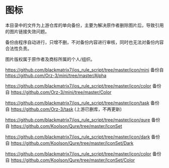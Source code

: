 # 图标

本目录中的文件为上游仓库的单向备份，主要为解决原作者删除图片后，导致引用的图片链接失效问题。

备份由程序自动进行，只增不删，不对备份内容进行审核，同时也无法对备份内容合法性负责。

图片版权属于原作者及商标所属的个人/组织。

https://github.com/blackmatrix7/ios_rule_script/tree/master/icon/mini 备份自 https://github.com/Orz-3/mini/tree/master/Alpha    

https://github.com/blackmatrix7/ios_rule_script/tree/master/icon/color 备份自 https://github.com/Orz-3/mini/tree/master/Color

https://github.com/blackmatrix7/ios_rule_script/tree/master/icon/task 备份自 https://github.com/Orz-3/task   (上游已删库，不再更新)

https://github.com/blackmatrix7/ios_rule_script/tree/master/icon/qure 备份自 https://github.com/Koolson/Qure/tree/master/IconSet

https://github.com/blackmatrix7/ios_rule_script/tree/master/icon/dark 备份自 https://github.com/Koolson/Qure/tree/master/IconSet/Dark

https://github.com/blackmatrix7/ios_rule_script/tree/master/icon/color 备份自 https://github.com/Koolson/Qure/tree/master/IconSet/Color







